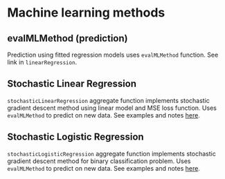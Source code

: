 # Machine learning methods

## evalMLMethod (prediction)

Prediction using fitted regression models uses `evalMLMethod` function. See link in `linearRegression`.

## Stochastic Linear Regression

`stochasticLinearRegression` aggregate function implements stochastic gradient descent method using linear model and MSE loss function. Uses `evalMLMethod` to predict on new data.
See examples and notes [here](../agg_functions/reference.md#linearregression).

## Stochastic Logistic Regression

`stochasticLogisticRegression` aggregate function implements stochastic gradient descent method for binary classification problem. Uses `evalMLMethod` to predict on new data.
See examples and notes [here](../agg_functions/reference.md#logisticregression).
